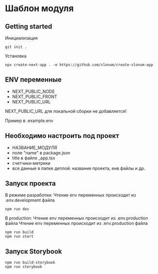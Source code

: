 # Шаблон модуля

## Getting started
Инициализация
```
git init .
```
Установка 
```
npx create-next-app . -e https://github.com/slonum/create-slonum-app
```
## ENV переменные
- NEXT_PUBLIC_NODE
- NEXT_PUBLIC_FRONT 
- NEXT_PUBLIC_URL 

NEXT_PUBLIC_URL для локальной сборки не добавляется!

Пример в .example.env

## Необходимо настроить под проект
 - НАЗВАНИЕ_МОДУЛЯ
 - поле "name" в package.json
 - title в файле _app.tsx
 - счетчики метрики
 - все данные в папке деплой: название проекта, енв файлы и др.

## Запуск проекта
В режиме разработки: 
Чтение env переменных происходит из .env.development  файла
```
npm run dev
```
В production: 
Чтение env переменных происходит из .env.production файла
Чтение env переменных происходит из .env.production файла
```
npm run build
npm run start
```
 
## Запуск Storybook
```
npm run build-storybook
npm run storybook
```
